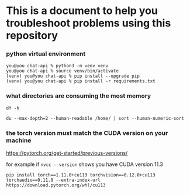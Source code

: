 # This is a document to help you troubleshoot problems using this repository

### python virtual environment

```console
you@you chat-api % python3 -m venv venv
you@you chat-api % source venv/bin/activate
(venv) you@you chat-api % pip install --upgrade pip
(venv) you@you chat-api % pip install -r requirements.txt
```

### what directories are consuming the most memory

`df -h`

`du --max-depth=2 --human-readable /home/ | sort --human-numeric-sort`

### the torch version must match the CUDA version on your machine

https://pytorch.org/get-started/previous-versions/

for example if `nvcc --version` shows you have CUDA version 11.3 

`pip install torch==1.11.0+cu113 torchvision==0.12.0+cu113 torchaudio==0.11.0 --extra-index-url https://download.pytorch.org/whl/cu113` 


